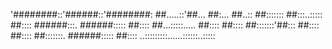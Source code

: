 
'########::'######::'########:
 ##.....::'##... ##:... ##..::
 ##::::::: ##:::..::::: ##::::
 ######:::. ######::::: ##::::
 ##...:::::..... ##:::: ##::::
 ##:::::::'##::: ##:::: ##::::
 ##:::::::. ######::::: ##::::
..:::::::::......::::::..:::::





